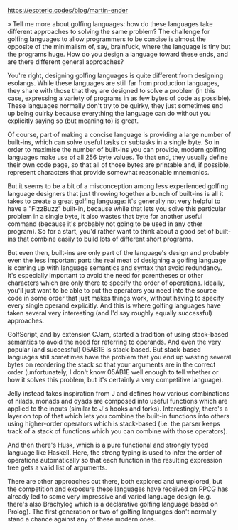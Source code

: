 

https://esoteric.codes/blog/martin-ender

» Tell me more about golfing languages: how do these languages take different approaches to solving the same problem? The challenge for golfing languages to allow programmers to be concise is almost the opposite of the minimalism of, say, brainfuck, where the language is tiny but the programs huge. How do you design a language toward these ends, and are there different general approaches?

You're right, designing golfing languages is quite different from designing esolangs. While these languages are still far from production languages, they share with those that they are designed to solve a problem (in this case, expressing a variety of programs in as few bytes of code as possible). These languages normally don't try to be quirky, they just sometimes end up being quirky because everything the language can do without you explicitly saying so (but meaning to) is great.

Of course, part of making a concise language is providing a large number of built-ins, which can solve useful tasks or subtasks in a single byte. So in order to maximise the number of built-ins you can provide, modern golfing languages make use of all 256 byte values. To that end, they usually define their own code page, so that all of those bytes are printable and, if possible, represent characters that provide somewhat reasonable mnemonics.

But it seems to be a bit of a misconception among less experienced golfing language designers that just throwing together a bunch of built-ins is all it takes to create a great golfing language: it's generally not very helpful to have a "FizzBuzz" built-in, because while that lets you solve this particular problem in a single byte, it also wastes that byte for another useful command (because it's probably not going to be used in any other program). So for a start, you'd rather want to think about a good set of built-ins that combine easily to build lots of different short programs.

But even then, built-ins are only part of the language's design and probably even the less important part: the real meat of designing a golfing language is coming up with language semantics and syntax that avoid redundancy. It's especially important to avoid the need for parentheses or other characters which are only there to specify the order of operations. Ideally, you'll just want to be able to put the operators you need into the source code in some order that just makes things work, without having to specify every single operand explicitly. And this is where golfing languages have taken several very interesting (and I'd say roughly equally successful) approaches.

GolfScript, and by extension CJam, started a tradition of using stack-based semantics to avoid the need for referring to operands. And even the very popular (and successful) 05AB1E is stack-based. But stack-based languages still sometimes have the problem that you end up wasting several bytes on reordering the stack so that your arguments are in the correct order (unfortunately, I don't know 05AB1E well enough to tell whether or how it solves this problem, but it's certainly a very competitive language).

Jelly instead takes inspiration from J and defines how various combinations of nilads, monads and dyads are composed into useful functions which are applied to the inputs (similar to J's hooks and forks). Interestingly, there's a layer on top of that which lets you combine the built-in functions into others using higher-order operators which is stack-based (i.e. the parser keeps track of a stack of functions which you can combine with those operators).

And then there's Husk, which is a pure functional and strongly typed language like Haskell. Here, the strong typing is used to infer the order of operations automatically so that each function in the resulting expression tree gets a valid list of arguments.

There are other approaches out there, both explored and unexplored, but the competition and exposure these languages have received on PPCG has already led to some very impressive and varied language design (e.g. there's also Brachylog which is a declarative golfing language based on Prolog). The first generation or two of golfing languages don't normally stand a chance against any of these modern ones.

